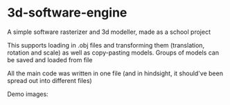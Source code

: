 # 3d-software-engine
A simple software rasterizer and 3d modeller, made as a school project

This supports loading in .obj files and transforming them (translation, rotation and scale) as well as copy-pasting models. Groups of models can be saved and loaded from file

All the main code was written in one file (and in hindsight, it should've been spread out into different files)

Demo images: 
